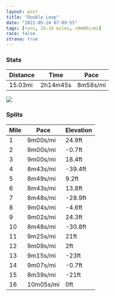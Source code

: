 ```yaml
---
layout: post
title: "Double Loop"
date: "2021-05-24 07:09:55"
tags: [runs, 15-16 miles, <9m00s/mi]
race: false
strava: true
---
```


### Stats

| Distance | Time | Pace |
|----------|------|------|
|15.03mi|2h14m45s|8m58s/mi|

<img src='https://maps.googleapis.com/maps/api/staticmap?maptype=roadmap&path=enc:wdwwFjfsbM`@JrBcBaAo@i@_AoBs@gBuAzA}DRgBfBcDcAa@Qm@w@q@MoAmBC{B_BOaBqCkAk@{@e@}BcBoBqDy@{AgAaB]_DaCmBe@_BoBSEs@H_Ao@iAwBm@KmBuBUNi@e@iB?}BwAsBcCkCeA]kAn@yBQaCVaHIqAzAeFRcBIaAgAcB}IcFaB_CSaB@oAjAsDIgBsAaDeDeB}BqEqAmAeCqAmAOuBx@cBJuD_DoBsEeD?yGuByBiAeEsFgFaCsCkCs@gCWeCVyFs@_ByE{D}V}OmAW}BP_Dg@eAXcAfAeCC{CkB{BwBwDmF}EHcFw@eBuBu@}Bk@i@e@CcAjAJ`BtA`Ds@|Bc@N}@QwD_E}Aw@oAOoA\eD|Fa@rFc@tBx@rBhAh@nACl@{@XmCz@aArCUlBo@fAHlCxCjAjFfDpBl@z@jAjFtA~BjCpBfEbBdBlBfAlChAbAjED|@b@j@~@vA`G`ClDpE`CrDW~Bu@|AFrBdAlC`DtAlCv@z@n@V`FGdAh@pA`BdCpE~DfEnDnGnAvAtBb@fJMpAfAx@|Dp@v@|ClBfEtAhDhBzDlGpCrC|CtBnAApAw@jDyHd@{CMoBq@{@iG}CeDkDi@qBAoAdAsCLiAy@uDc@s@eCqAcBcBi@mBiAsBqEwAw@D{AdAaCC_C}BwAkD{@mA_CB{FuAmFeD{CyDqGqDwAaBuAsGVmCC}As@aB{FyE_UaN{@UmH[oDlB{Ba@{DuCyFcHgHIoB]eB_A}@}Ak@uBYWkAR[n@Ex@Pz@pAnCChA_A`A}@MaDwCgEoBsB~@{BxDYrAq@jIPr@l@v@pCTx@{DnAeAlGaAbBh@x@z@lBxHlDtAXd@bA|EtA|CfCnBnDdAvB|At@lAh@xBj@j@`A^pEBtA`Cv@hEp@rBxBxBlBhAxAL|A?nH}@lCvArB~C|@dCf@d@p@XlH`@fAtAzCxF|CfCdAvAjAtC~B`DrBt@tHe@zA^l@f@j@lDj@dApCfBjKnEpAbBpAlC`D~D~AhAd@fA`ADd@zBGbAd@DVr@TzBEx@xCH`A~@jCD?`@j@TjBJl@`Av@Aj@~@pB\Jx@fA^~AnBl@P|BpBdBVn@hAP@pAnCnAhAtBjAtBl@nCIrBrCRbAtB`BtBz@f@z@nCtAh@bB`BlABd@y@tAQvAaAr@_ArDK|ANd@hCfBAhBl@qAb@j@[z@TjBo@zCHn@&key=AIzaSyC1MId7bFpkLXNAaYhBSTb8jLyiSqzbDtM&size=800x800&markers=color:yellow|label:S|40.75612,-73.99542&markers=color:green|label:F|40.75593999999997,-73.99667999999996'>

### Splits

| Mile | Pace | Elevation |
|------|------|-----------|
|1|9m00s/mi|24.9ft|
|2|9m00s/mi|-0.7ft|
|3|9m00s/mi|18.4ft|
|4|8m43s/mi|-39.4ft|
|5|8m49s/mi|9.2ft|
|6|8m43s/mi|13.8ft|
|7|8m48s/mi|-28.9ft|
|8|9m04s/mi|-4.6ft|
|9|9m02s/mi|24.3ft|
|10|8m48s/mi|-30.8ft|
|11|9m25s/mi|21ft|
|12|9m09s/mi|2ft|
|13|9m15s/mi|-23ft|
|14|9m07s/mi|-0.7ft|
|15|8m39s/mi|-21ft|
|16|10m05s/mi|0ft|
